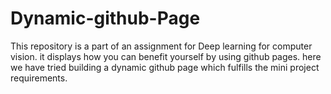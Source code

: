 # Dynamic-github-Page
This repository is a part of an assignment for Deep learning for computer vision.
it displays how you can benefit yourself by using github pages.
here we have tried building a dynamic github page which fulfills the mini project requirements. 
